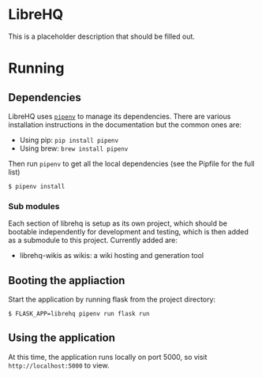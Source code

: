 # LibreHQ

This is a placeholder description that should be filled out.

# Running

## Dependencies

LibreHQ uses [`pipenv`](https://docs.pipenv.org/) to manage its dependencies.
There are various installation instructions in the documentation but the common
ones are:

* Using pip: `pip install pipenv`
* Using brew: `brew install pipenv`

Then run `pipenv` to get all the local dependencies (see the Pipfile for the
full list)

```
$ pipenv install
```

### Sub modules

Each section of librehq is setup as its own project, which should be bootable
independently for development and testing, which is then added as a submodule
to this project.  Currently added are:

* librehq-wikis as wikis: a wiki hosting and generation tool

## Booting the appliaction

Start the application by running flask from the project directory:

```
$ FLASK_APP=librehq pipenv run flask run
```

## Using the application

At this time, the application runs locally on port 5000, so visit `http://localhost:5000` to view.
